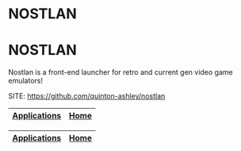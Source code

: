# NOSTLAN
# NOSTLAN
 
 Nostlan is a front-end launcher for retro and
 current gen video game emulators!
 
 SITE: https://github.com/quinton-ashley/nostlan

 | [Applications](https://portable-linux-apps.github.io/apps.html) | [Home](https://portable-linux-apps.github.io)
 | --- | --- |

 | [Applications](https://portable-linux-apps.github.io/apps.html) | [Home](https://portable-linux-apps.github.io)
 | --- | --- |
